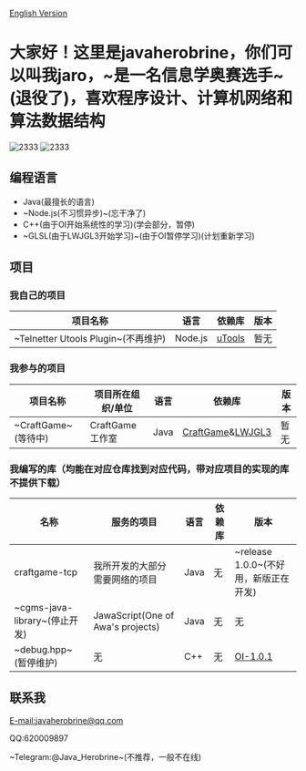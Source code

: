 [English Version](https://github.com/javaherobrine/javaherobrine/blob/main/README-en.md)
# 大家好！这里是javaherobrine，你们可以叫我jaro，~是一名信息学奥赛选手~(退役了)，喜欢程序设计、计算机网络和算法数据结构

![2333](https://github-readme-stats-89dq8p8qw.vercel.app/api/top-langs/?username=javaherobrine)
![2333](https://github-readme-stats-89dq8p8qw.vercel.app/api?username=javaherobrine&show_icons=true&count_private=true)

## 编程语言
- Java(最擅长的语言)
- ~Node.js(不习惯异步)~(忘干净了)
- C++(由于OI开始系统性的学习)(学会部分，暂停)
- ~GLSL(由于LWJGL3开始学习)~(由于OI暂停学习)(计划重新学习)
## 项目
### 我自己的项目
|项目名称|语言|依赖库|版本|
|-------|---|------|----|
|~Telnetter Utools Plugin~(不再维护)|Node.js|[uTools](https://u.tools)|暂无|
### 我参与的项目
|项目名称|项目所在组织/单位|语言|依赖库|版本|
|-------|----------------|---|------|----|
|~CraftGame~(等待中)|CraftGame工作室|Java|[CraftGame](https://github.com/LovelyZeeiam/CraftGame)&[LWJGL3](https://www.lwjgl.org/)|暂无|

### 我编写的库（均能在对应仓库找到对应代码，带对应项目的实现的库不提供下载）
|名称|服务的项目|语言|依赖库|版本|
|-------------|------------------|------------------|----------|---------|
|craftgame-tcp|我所开发的大部分需要网络的项目|Java|无|~release 1.0.0~(不好用，新版正在开发)|
|~cgms-java-library~(停止开发)|JawaScript(One of Awa's projects)|Java|无|无|
|~debug.hpp~(暂停维护)|无|C++|无|[OI-1.0.1](https://github.com/javaherobrine/OI/blob/main/debug.hpp)|

## 联系我
[E-mail:javaherobrine@qq.com](mailto:javaherobrine@qq.com)

QQ:620009897

~Telegram:@Java_Herobrine~(不推荐，一般不在线)
